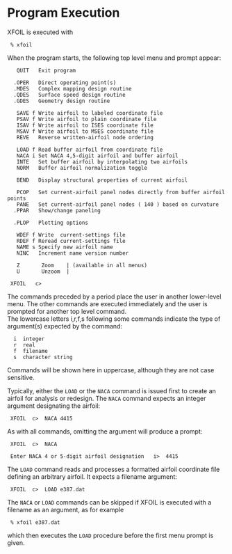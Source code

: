 # Program Execution

XFOIL is executed with

```
 % xfoil
```

When the program starts, the following top level menu and prompt appear: 

```
   QUIT   Exit program

  .OPER   Direct operating point(s)
  .MDES   Complex mapping design routine
  .QDES   Surface speed design routine
  .GDES   Geometry design routine

   SAVE f Write airfoil to labeled coordinate file
   PSAV f Write airfoil to plain coordinate file
   ISAV f Write airfoil to ISES coordinate file
   MSAV f Write airfoil to MSES coordinate file
   REVE   Reverse written-airfoil node ordering

   LOAD f Read buffer airfoil from coordinate file
   NACA i Set NACA 4,5-digit airfoil and buffer airfoil
   INTE   Set buffer airfoil by interpolating two airfoils
   NORM   Buffer airfoil normalization toggle

   BEND   Display structural properties of current airfoil

   PCOP   Set current-airfoil panel nodes directly from buffer airfoil points
   PANE   Set current-airfoil panel nodes ( 140 ) based on curvature
  .PPAR   Show/change paneling

  .PLOP   Plotting options

   WDEF f Write  current-settings file
   RDEF f Reread current-settings file
   NAME s Specify new airfoil name
   NINC   Increment name version number

   Z       Zoom    | (available in all menus)
   U       Unzoom  | 

 XFOIL   c>  
```

The commands preceded by a period place the user in another 
lower-level menu.  The other commands are executed immediately 
and the user is prompted for another top level command.  
The lowercase letters i,r,f,s following some commands indicate 
the type of argument(s) expected by the command:

```
  i  integer
  r  real
  f  filename
  s  character string
```

Commands will be shown here in uppercase, although they are not
case sensitive.

Typically, either the `LOAD` or the `NACA` command is issued first
to create an airfoil for analysis or redesign.  The `NACA` command
expects an integer argument designating the airfoil:

```
 XFOIL  c>  NACA 4415
```

As with all commands, omitting the argument will produce a prompt:

```
 XFOIL  c>  NACA

 Enter NACA 4 or 5-digit airfoil designation   i>  4415
```

The `LOAD` command reads and processes a formatted airfoil coordinate 
file defining an arbitrary airfoil.  It expects a filename argument:

```
 XFOIL  c>  LOAD e387.dat
```

The `NACA` or `LOAD` commands can be skipped if XFOIL is executed with 
a filename as an argument, as for example

```
 % xfoil e387.dat
```

which then executes the `LOAD` procedure before the first menu prompt 
is given.